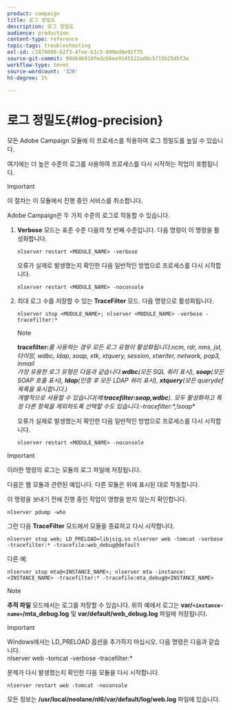 ```yaml
---
product: campaign
title: 로그 정밀도
description: 로그 정밀도
audience: production
content-type: reference
topic-tags: troubleshooting
exl-id: c2470098-62f3-4fee-b1c5-800ed0e91f75
source-git-commit: 98d646919fedc66ee9145522ad0c5f15b25dbf2e
workflow-type: tm+mt
source-wordcount: '320'
ht-degree: 1%

---
```


# 로그 정밀도{#log-precision}

모든 Adobe Campaign 모듈에 이 프로세스를 적용하여 로그 정밀도를 높일 수 있습니다.

여기에는 더 높은 수준의 로그를 사용하여 프로세스를 다시 시작하는 작업이 포함됩니다.

>[!IMPORTANT]
>
>이 절차는 이 모듈에서 진행 중인 서비스를 취소합니다.

Adobe Campaign은 두 가지 수준의 로그로 작동할 수 있습니다.

1. **Verbose** 모드는 표준 수준 다음의 첫 번째 수준입니다. 다음 명령이 이 명령을 활성화합니다.

   ```
   nlserver restart <MODULE_NAME> -verbose 
   ```

   오류가 실제로 발생했는지 확인한 다음 일반적인 방법으로 프로세스를 다시 시작합니다.

   ```
   nlserver restart <MODULE_NAME> -noconsole
   ```

1. 최대 로그 수를 저장할 수 있는 **TraceFilter** 모드. 다음 명령으로 활성화됩니다.

   ```
   nlserver stop <MODULE_NAME>; nlserver <MODULE_NAME> -verbose -tracefilter:*
   ```

   >[!NOTE]
   >
   >**tracefilter:***&#x200B;를 사용하는 경우 모든 로그 유형이 활성화됩니다.ncm, rdr, nms, jst, 타이밍, wdbc, ldap, soap, xtk, xtquery, session, xtwriter, network, pop3, inmail\
   가장 유용한 로그 유형은 다음과 같습니다.**wdbc**(모든 SQL 쿼리 표시), **soap**(모든 SOAP 호출 표시), **ldap**(인증 후 모든 LDAP 쿼리 표시), **xtquery**(모든 querydef 목록을 표시합니다.)\
   개별적으로 사용할 수 있습니다(예:**tracefilter:soap,wdbc**). 모두 활성화하고 특정 다른 항목을 제외하도록 선택할 수도 있습니다.**-tracefilter:*,!soap**

   오류가 실제로 발생했는지 확인한 다음 일반적인 방법으로 프로세스를 다시 시작합니다.

   ```
   nlserver restart <MODULE_NAME> -noconsole
   ```

>[!IMPORTANT]
이러한 명령의 로그는 모듈의 로그 파일에 저장됩니다.

다음은 웹 모듈과 관련된 예입니다. 다른 모듈은 위에 표시된 대로 작동합니다.

이 명령을 보내기 전에 진행 중인 작업이 영향을 받지 않는지 확인합니다.

```
nlserver pdump -who
```

그런 다음 **TraceFilter** 모드에서 모듈을 종료하고 다시 시작합니다.

```
nlserver stop web; LD_PRELOAD=libjsig.so nlserver web -tomcat -verbose -tracefilter:* -tracefile:web_debug@default
```

다른 예:

```
nlserver stop mta@<INSTANCE_NAME>; nlserver mta -instance:<INSTANCE_NAME> -tracefilter:* -tracefile:mta_debug@<INSTANCE_NAME>
```

>[!NOTE]
**추적 파일** 모드에서는 로그를 저장할 수 있습니다. 위의 예에서 로그는 **var/`<instance-name>`/mta_debug.log** 및 **var/default/web_debug.log** 파일에 저장됩니다.

>[!IMPORTANT]
Windows에서는 LD_PRELOAD 옵션을 추가하지 마십시오. 다음 명령은 다음과 같습니다.\
nlserver web -tomcat -verbose -tracefilter:*

문제가 다시 발생했는지 확인한 다음 모듈을 다시 시작합니다.

```
nlserver restart web -tomcat -noconsole
```

모든 정보는 **/usr/local/neolane/nl6/var/default/log/web.log** 파일에 있습니다.
